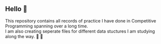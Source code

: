 ## Hello 👋
This repository contains all records of practice I have done in Competitive Programming spanning over a long time. 
<br>I am also creating seperate files for different data stuctures I am studying along the way. 🚀 🚀 
